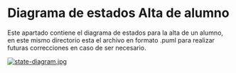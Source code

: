 # Diagrama de estados Alta de alumno

Este apartado contiene el diagrama de estados para la alta de un alumno, en este mismo directorio esta el archivo en formato .puml 
para realizar futuras correcciones en caso de ser necesario.

[![state-diagram.jpg](https://i.postimg.cc/NMVtm0R8/state-diagram.jpg)](https://postimg.cc/FdjwQNW1)
